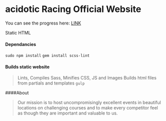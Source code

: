# acidotic Racing Official Website

You can see the progress here: [LINK](http://thewickedwebdev.github.io/acidotic-racing/)

Static HTML

#### Dependancies
`sudo npm install`
`gem install scss-lint`

#### Builds static website
>Lints, Compiles Sass, Minifies CSS, JS and Images
>Builds html files from partials and templates
`gulp`

####About

>Our mission is to host uncompromisingly excellent events in beautiful locations on challenging courses and to make every competitor feel as though they are important and valuable to us.
